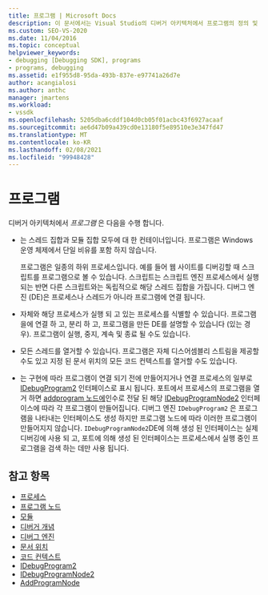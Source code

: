 ```yaml
---
title: 프로그램 | Microsoft Docs
description: 이 문서에서는 Visual Studio의 디버거 아키텍처에서 프로그램의 정의 및 역할에 대해 설명 합니다.
ms.custom: SEO-VS-2020
ms.date: 11/04/2016
ms.topic: conceptual
helpviewer_keywords:
- debugging [Debugging SDK], programs
- programs, debugging
ms.assetid: e1f955d8-95da-493b-837e-e97741a26d7e
author: acangialosi
ms.author: anthc
manager: jmartens
ms.workload:
- vssdk
ms.openlocfilehash: 5205dba6cddf104d0cb05f01acbc43f6927acaaf
ms.sourcegitcommit: ae6d47b09a439cd0e13180f5e89510e3e347fd47
ms.translationtype: MT
ms.contentlocale: ko-KR
ms.lasthandoff: 02/08/2021
ms.locfileid: "99948428"
---
```

# <a name="programs"></a>프로그램
디버거 아키텍처에서 *프로그램* 은 다음을 수행 합니다.

- 는 스레드 집합과 모듈 집합 모두에 대 한 컨테이너입니다. 프로그램은 Windows 운영 체제에서 단일 비유를 포함 하지 않습니다.

     프로그램은 일종의 하위 프로세스입니다. 예를 들어 웹 사이트를 디버깅할 때 스크립트를 프로그램으로 볼 수 있습니다. 스크립트는 스크립트 엔진 프로세스에서 실행 되는 반면 다른 스크립트와는 독립적으로 해당 스레드 집합을 가집니다. 디버그 엔진 (DE)은 프로세스나 스레드가 아니라 프로그램에 연결 됩니다.

- 자체와 해당 프로세스가 실행 되 고 있는 프로세스를 식별할 수 있습니다. 프로그램을에 연결 하 고, 분리 하 고, 프로그램을 만든 DE를 설명할 수 있습니다 (있는 경우). 프로그램이 실행, 중지, 계속 및 종료 될 수도 있습니다.

- 모든 스레드를 열거할 수 있습니다. 프로그램은 자체 디스어셈블리 스트림을 제공할 수도 있고 지정 된 문서 위치의 모든 코드 컨텍스트를 열거할 수도 있습니다.

- 는 구현에 따라 프로그램이 연결 되기 전에 만들어지거나 연결 프로세스의 일부로 [IDebugProgram2](../../extensibility/debugger/reference/idebugprogram2.md) 인터페이스로 표시 됩니다. 포트에서 프로세스의 프로그램을 열거 하면 [addprogram 노드에](../../extensibility/debugger/reference/idebugportnotify2-addprogramnode.md)인수로 전달 된 해당 [IDebugProgramNode2](../../extensibility/debugger/reference/idebugprogramnode2.md) 인터페이스에 따라 각 프로그램이 만들어집니다. 디버그 엔진 `IDebugProgram2` 은 프로그램을 나타내는 인터페이스도 생성 하지만 프로그램 노드에 따라 이러한 프로그램이 만들어지지 않습니다. `IDebugProgramNode2`DE에 의해 생성 된 인터페이스는 실제 디버깅에 사용 되 고, 포트에 의해 생성 된 인터페이스는 프로세스에서 실행 중인 프로그램을 검색 하는 데만 사용 됩니다.

## <a name="see-also"></a>참고 항목
- [프로세스](../../extensibility/debugger/processes.md)
- [프로그램 노드](../../extensibility/debugger/program-nodes.md)
- [모듈](../../extensibility/debugger/modules.md)
- [디버거 개념](../../extensibility/debugger/debugger-concepts.md)
- [디버그 엔진](../../extensibility/debugger/debug-engine.md)
- [문서 위치](../../extensibility/debugger/document-position.md)
- [코드 컨텍스트](../../extensibility/debugger/code-context.md)
- [IDebugProgram2](../../extensibility/debugger/reference/idebugprogram2.md)
- [IDebugProgramNode2](../../extensibility/debugger/reference/idebugprogramnode2.md)
- [AddProgramNode](../../extensibility/debugger/reference/idebugportnotify2-addprogramnode.md)
